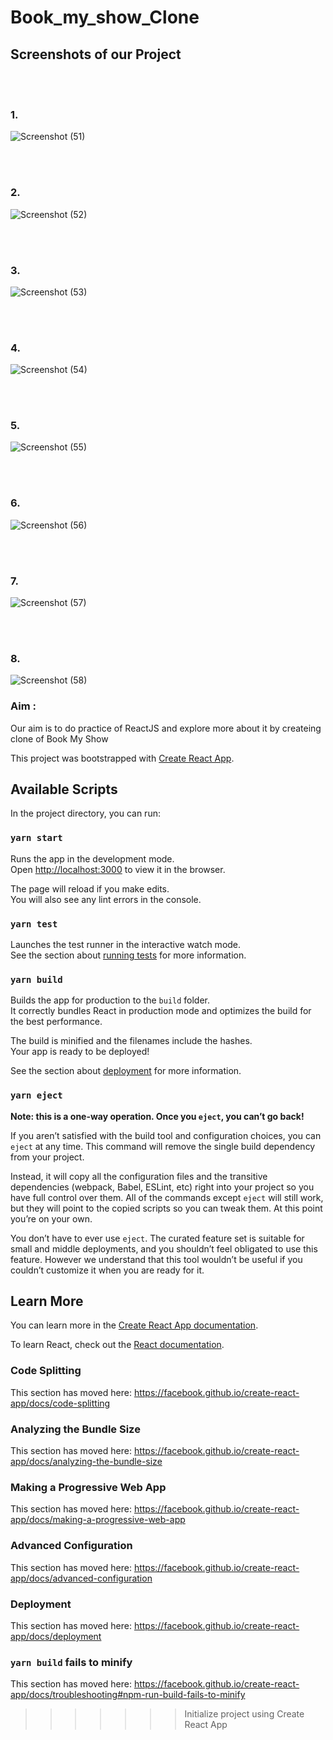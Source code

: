 # Book_my_show_Clone

## Screenshots of our Project

<br />
<br />

### 1.
![Screenshot (51)](https://user-images.githubusercontent.com/47604864/103236835-ee1ae380-496b-11eb-9e6c-48a8c916a88b.png)

<br />
<br />

### 2.
![Screenshot (52)](https://user-images.githubusercontent.com/47604864/103236903-23273600-496c-11eb-856e-bb7fe9d54def.png)

<br/>
<br/>

### 3.
![Screenshot (53)](https://user-images.githubusercontent.com/47604864/103236909-29b5ad80-496c-11eb-9528-f30d915e2f6b.png)

<br/>
<br/>

### 4.
![Screenshot (54)](https://user-images.githubusercontent.com/47604864/103236926-35a16f80-496c-11eb-819c-19f2964e15e1.png)

<br/>
<br/>

### 5.
![Screenshot (55)](https://user-images.githubusercontent.com/47604864/103236937-3d611400-496c-11eb-8955-2e5d12bebd97.png)

<br/>
<br/>

### 6.
![Screenshot (56)](https://user-images.githubusercontent.com/47604864/103236961-48b43f80-496c-11eb-9d19-d4f83087e888.png)

<br/>
<br/>

### 7.
![Screenshot (57)](https://user-images.githubusercontent.com/47604864/103236968-4eaa2080-496c-11eb-8a6b-06684c2805ec.png)

<br/>
<br/>

### 8.
![Screenshot (58)](https://user-images.githubusercontent.com/47604864/103236975-52d63e00-496c-11eb-80a2-b8b3bdedf02d.png)


### Aim :
Our aim is to do practice of ReactJS and explore more about it by createing clone of Book My Show







This project was bootstrapped with [Create React App](https://github.com/facebook/create-react-app).

## Available Scripts

In the project directory, you can run:

### `yarn start`

Runs the app in the development mode.<br />
Open [http://localhost:3000](http://localhost:3000) to view it in the browser.

The page will reload if you make edits.<br />
You will also see any lint errors in the console.

### `yarn test`

Launches the test runner in the interactive watch mode.<br />
See the section about [running tests](https://facebook.github.io/create-react-app/docs/running-tests) for more information.

### `yarn build`

Builds the app for production to the `build` folder.<br />
It correctly bundles React in production mode and optimizes the build for the best performance.

The build is minified and the filenames include the hashes.<br />
Your app is ready to be deployed!

See the section about [deployment](https://facebook.github.io/create-react-app/docs/deployment) for more information.

### `yarn eject`

**Note: this is a one-way operation. Once you `eject`, you can’t go back!**

If you aren’t satisfied with the build tool and configuration choices, you can `eject` at any time. This command will remove the single build dependency from your project.

Instead, it will copy all the configuration files and the transitive dependencies (webpack, Babel, ESLint, etc) right into your project so you have full control over them. All of the commands except `eject` will still work, but they will point to the copied scripts so you can tweak them. At this point you’re on your own.

You don’t have to ever use `eject`. The curated feature set is suitable for small and middle deployments, and you shouldn’t feel obligated to use this feature. However we understand that this tool wouldn’t be useful if you couldn’t customize it when you are ready for it.

## Learn More

You can learn more in the [Create React App documentation](https://facebook.github.io/create-react-app/docs/getting-started).

To learn React, check out the [React documentation](https://reactjs.org/).

### Code Splitting

This section has moved here: https://facebook.github.io/create-react-app/docs/code-splitting

### Analyzing the Bundle Size

This section has moved here: https://facebook.github.io/create-react-app/docs/analyzing-the-bundle-size

### Making a Progressive Web App

This section has moved here: https://facebook.github.io/create-react-app/docs/making-a-progressive-web-app

### Advanced Configuration

This section has moved here: https://facebook.github.io/create-react-app/docs/advanced-configuration

### Deployment

This section has moved here: https://facebook.github.io/create-react-app/docs/deployment

### `yarn build` fails to minify

This section has moved here: https://facebook.github.io/create-react-app/docs/troubleshooting#npm-run-build-fails-to-minify
>>>>>>> Initialize project using Create React App
